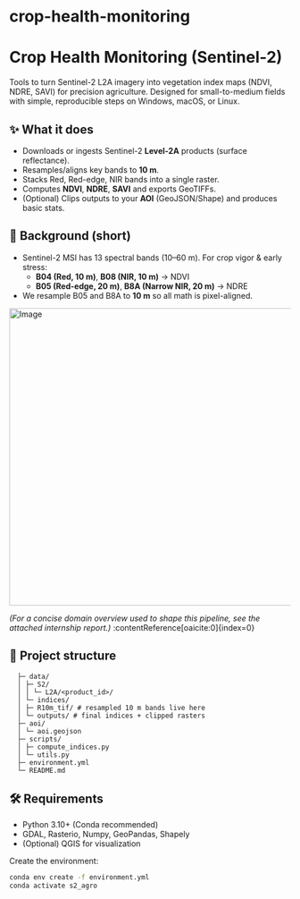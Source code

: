# crop-health-monitoring
# Crop Health Monitoring (Sentinel-2)

Tools to turn Sentinel-2 L2A imagery into vegetation index maps (NDVI, NDRE, SAVI) for precision agriculture. Designed for small-to-medium fields with simple, reproducible steps on Windows, macOS, or Linux.

## ✨ What it does
- Downloads or ingests Sentinel-2 **Level-2A** products (surface reflectance).
- Resamples/aligns key bands to **10 m**.
- Stacks Red, Red-edge, NIR bands into a single raster.
- Computes **NDVI**, **NDRE**, **SAVI** and exports GeoTIFFs.
- (Optional) Clips outputs to your **AOI** (GeoJSON/Shape) and produces basic stats.

## 🧠 Background (short)
- Sentinel-2 MSI has 13 spectral bands (10–60 m). For crop vigor & early stress:
  - **B04 (Red, 10 m)**, **B08 (NIR, 10 m)** → NDVI  
  - **B05 (Red-edge, 20 m)**, **B8A (Narrow NIR, 20 m)** → NDRE  
- We resample B05 and B8A to **10 m** so all math is pixel-aligned.
<img width="945" height="532" alt="Image" src="https://github.com/user-attachments/assets/54282101-d93d-42ee-8472-b41defd49208" />

_(For a concise domain overview used to shape this pipeline, see the attached internship report.)_ :contentReference[oaicite:0]{index=0}

## 📂 Project structure
      ├─ data/
      │ ├─ S2/
      │ │ └─ L2A/<product_id>/
      │ └─ indices/
      │ ├─ R10m_tif/ # resampled 10 m bands live here
      │ └─ outputs/ # final indices + clipped rasters
      ├─ aoi/
      │ └─ aoi.geojson
      ├─ scripts/
      │ ├─ compute_indices.py
      │ └─ utils.py
      ├─ environment.yml
      └─ README.md

## 🛠️ Requirements
- Python 3.10+ (Conda recommended)
- GDAL, Rasterio, Numpy, GeoPandas, Shapely
- (Optional) QGIS for visualization

Create the environment:
```bash
conda env create -f environment.yml
conda activate s2_agro




